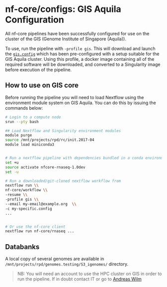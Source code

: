 # nf-core/configs: GIS Aquila Configuration

All nf-core pipelines have been successfully configured for use on the cluster of the GIS (Genome Institute of Singapore (Aquila)).

To use, run the pipeline with `-profile gis`. This will download and launch the [`gis.config`](../conf/gis.config) which has been pre-configured with a setup suitable for the GIS Aquila cluster. Using this profile, a docker image containing all of the required software will be downloaded, and converted to a Singularity image before execution of the pipeline.

## How to use on GIS core

Before running the pipeline you will need to load Nextflow using the environment module system on GIS Aquila. You can do this by issuing the commands below:

```bash
# Login to a compute node
srun --pty bash

## Load Nextflow and Singularity environment modules
module purge
source /mnt/projects/rpd/rc/init.2017-04
module load miniconda3


# Run a nextflow pipeline with dependencies bundled in a conda environment
set +u
source activate nfcore-rnaseq-1.0dev
set -u

# Run a downloaded/git-cloned nextflow workflow from
nextflow run \\
nf-core/workflow \\
-resume \\
-profile gis \\
--email my-email@example.org  \\
-c my-specific.config
...


# Or use the nf-core client
nextflow run nf-core/rnaseq ...

```

## Databanks

A local copy of several genomes are available in `/mnt/projects/rpd/genomes.testing/S3_igenomes/` directory.

> NB: You will need an account to use the HPC cluster on GIS in order to run the pipeline. If in doubt contact IT or go to [Andreas Wilm](https://github.com/andreas-wilm)
